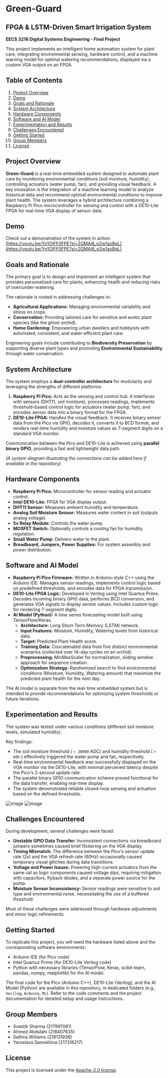 # Green-Guard
## FPGA & LSTM-Driven Smart Irrigation System

**EECS 3216 Digital Systems Engineering - Final Project**

This project implements an intelligent home automation system for plant care, integrating environmental sensing, hardware control, and a machine learning model for optimal watering recommendations, displayed via a custom VGA output on an FPGA.

## Table of Contents

1.  [Project Overview](#project-overview)
2.  [Demo](#demo)
3.  [Goals and Rationale](#goals-and-rationale)
4.  [System Architecture](#system-architecture)
5.  [Hardware Components](#hardware-components)
6.  [Software and AI Model](#software-and-ai-model)
7.  [Experimentation and Results](#experimentation-and-results)
8.  [Challenges Encountered](#challenges-encountered)
9. [Getting Started](#getting-started)
10. [Group Members](#group-members)
11. [License](#license)

## Project Overview

**Green-Guard** is a real-time embedded system designed to automate plant care by monitoring environmental conditions (soil moisture, humidity), controlling actuators (water pump, fan), and providing visual feedback. A key innovation is the integration of a machine learning model to analyze historical data and recommend optimal environmental conditions to improve plant health. The system leverages a hybrid architecture combining a Raspberry Pi Pico microcontroller for sensing and control with a DE10-Lite FPGA for real-time VGA display of sensor data.

## Demo

Check out a demonstration of the system in action:
[https://youtu.be/Yn1OIFF0FPE?si=2QMAj6_p2w1azBqL](https://youtu.be/Yn1OIFF0FPE?si=2QMAj6_p2w1azBqL)

## Goals and Rationale

The primary goal is to design and implement an intelligent system that provides personalized care for plants, enhancing health and reducing risks of over/under-watering.

The rationale is rooted in addressing challenges in:
*   **Agricultural Applications:** Managing environmental variability and stress on crops.
*   **Conservation:** Providing tailored care for sensitive and exotic plant species (like the ghost orchid).
*   **Home Gardening:** Empowering urban dwellers and hobbyists with automated, consistent, and water-efficient plant care.

Engineering goals include contributing to **Biodiversity Preservation** by supporting diverse plant types and promoting **Environmental Sustainability** through water conservation.

## System Architecture

The system employs a **dual-controller architecture** for modularity and leveraging the strengths of different platforms:

1.  **Raspberry Pi Pico:** Acts as the sensing and control hub. It interfaces with sensors (DHT11, soil moisture), processes readings, implements threshold-based control logic for actuators (water pump, fan), and encodes sensor data into a binary format for the FPGA.
2.  **DE10-Lite FPGA:** Handles the visual feedback. It receives binary sensor data from the Pico via GPIO, decodes it, converts it to BCD format, and renders real-time humidity and moisture values as 7-segment digits on a standard VGA monitor.

Communication between the Pico and DE10-Lite is achieved using **parallel binary GPIO**, providing a fast and lightweight data path.

*(A system diagram illustrating the connections can be added here if available in the repository)*

## Hardware Components

*   **Raspberry Pi Pico:** Microcontroller for sensor reading and actuator control.
*   **Intel DE10-Lite:** FPGA for VGA display output.
*   **DHT11 Sensor:** Measures ambient humidity and temperature.
*   **Analog Soil Moisture Sensor:** Measures water content in soil (outputs analog voltage).
*   **5v Relay Module:** Controls the water pump.
*   **MOSFET Switch:** Optionally controls a cooling fan for humidity regulation.
*   **Small Water Pump:** Delivers water to the plant.
*   **Breadboard, Jumpers, Power Supplies:** For system assembly and power distribution.

## Software and AI Model

*   **Raspberry Pi Pico Firmware:** Written in Arduino-style C++ using the Arduino IDE. Manages sensor readings, implements control logic based on predefined thresholds, and encodes data for FPGA transmission.
*   **DE10-Lite FPGA Logic:** Developed in Verilog using Intel Quartus Prime. Decodes incoming binary GPIO data, performs BCD conversion, and generates VGA signals to display sensor values. Includes custom logic for rendering 7-segment digits.
*   **AI Model (Python):** A time series forecasting model built using TensorFlow/Keras.
    *   **Architecture:** Long Short-Term Memory (LSTM) network.
    *   **Input Features:** Moisture, Humidity, Watering levels from historical data.
    *   **Target:** Predicted Plant Health score.
    *   **Training Data:** Concatenated data from five distinct environmental scenarios (collected over 14-day cycles on an orchid).
    *   **Preprocessing:** MinMaxScaler for normalization, sliding window approach for sequence creation.
    *   **Optimization Strategy:** Randomized search to find environmental conditions (Moisture, Humidity, Watering amount) that maximize the predicted plant health for the next day.

The AI model is separate from the real-time embedded system but is intended to provide recommendations for optimizing system thresholds or future iterations.

## Experimentation and Results

The system was tested under various conditions (different soil moisture levels, simulated humidity).

Key findings:
*   The soil moisture threshold ( `< 20000` ADC) and humidity threshold ( `> 60%` ) effectively triggered the water pump and fan, respectively.
*   Real-time environmental feedback was successfully displayed on the VGA monitor via the DE10-Lite, with minimal perceived latency despite the Pico's 2-second update rate.
*   The parallel binary GPIO communication scheme proved functional for the data transfer, enabling real-time display.
*   The system demonstrated reliable closed-loop sensing and actuation based on the defined thresholds.

![image](https://github.com/user-attachments/assets/b67084c9-0c75-466d-93b7-ce8931fdd821)
![image](https://github.com/user-attachments/assets/87845ae4-5fc2-467e-bbf5-d9071eaccfa8)

## Challenges Encountered

During development, several challenges were faced:
*   **Unstable GPIO Data Transfer:** Inconsistent connections via breadboard jumpers sometimes caused brief flickering on the VGA display.
*   **Timing Mismatch:** The difference between the Pico's sensor update rate (2s) and the VGA refresh rate (60Hz) occasionally caused temporary visual glitches during data transitions.
*   **Voltage and Power Issues:** Powering high-current actuators from the same rail as logic components caused voltage dips, requiring mitigation with capacitors, flyback diodes, and a separate power source for the pump.
*   **Moisture Sensor Inconsistency:** Sensor readings were sensitive to soil type and environmental noise, necessitating the use of a buffered threshold.

Most of these challenges were addressed through hardware adjustments and minor logic refinements.

## Getting Started

To replicate this project, you will need the hardware listed above and the corresponding software environments:
*   Arduino IDE (for Pico code)
*   Intel Quartus Prime (for DE10-Lite Verilog code)
*   Python with necessary libraries (TensorFlow, Keras, scikit-learn, pandas, numpy, matplotlib) for the AI model.

The final code for the Pico (Arduino C++), DE10-Lite (Verilog), and the AI Model (Python) are available in this repository, in dedicated folders (e.g., `Verilog`, `Arduino`, `ML`). Refer to the code comments and the project documentation for detailed setup and usage instructions.

## Group Members

*   Svastik Sharma (217997081)
*   Ahmed Abdulahi (218407635)
*   Sathira Williams (218131938)
*   Yaroslava Samokhina (217316217)

## License
This project is licensed under the [Apache-2.0 license](LICENSE).

